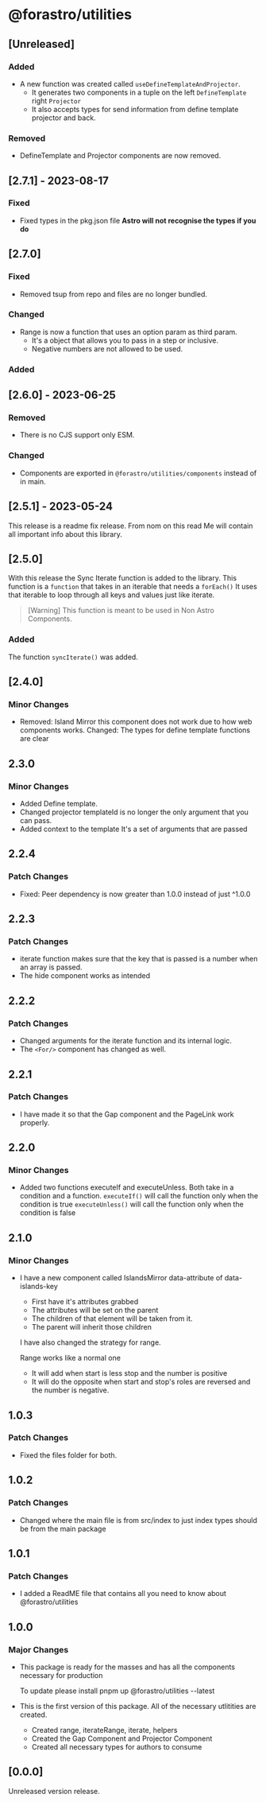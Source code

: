# @forastro/utilities

## [Unreleased]

### Added

- A new function was created called `useDefineTemplateAndProjector`.
  - It generates two components in a tuple on the left `DefineTemplate` right `Projector`
  - It also accepts types for send information from define template projector and back.

### Removed

- DefineTemplate and Projector components are now removed.

## [2.7.1] - 2023-08-17

### Fixed

- Fixed types in the pkg.json file **Astro will not recognise the types if you do**

## [2.7.0]

### Fixed

- Removed tsup from repo and files are no longer bundled.

### Changed

- Range is now a function that uses an option param as third param.
  - It's a object that allows you to pass in a step or inclusive.
  - Negative numbers are not allowed to be used.

### Added

## [2.6.0] - 2023-06-25

### Removed

- There is no CJS support only ESM.
  
### Changed

- Components are exported in `@forastro/utilities/components` instead of in main.

## [2.5.1] - 2023-05-24

This release is a readme fix release.
From nom on this read Me will contain all important info about this library.

## [2.5.0]

With this release the Sync Iterate function is added to the library.
This function is a `function` that takes in an iterable that needs a `forEach()`
It uses that iterable to loop through all keys and values just like iterate.

> [Warning] This function is meant to be used in Non Astro Components.

### Added

The function `syncIterate()` was added.

## [2.4.0]

### Minor Changes

- Removed: Island Mirror this component does not work due to how web components works.
  Changed: The types for define template functions are clear

## 2.3.0

### Minor Changes

- Added Define template.
- Changed projector templateId is no longer the only argument that you can pass.
- Added context to the template It's a set of arguments that are passed

## 2.2.4

### Patch Changes

- Fixed: Peer dependency is now greater than 1.0.0 instead of just ^1.0.0

## 2.2.3

### Patch Changes

- iterate function makes sure that the key that is passed is a number when an array is passed.
- The hide component works as intended

## 2.2.2

### Patch Changes

- Changed arguments for the iterate function and its internal logic.
- The `<For/>` component has changed as well.

## 2.2.1

### Patch Changes

- I have made it so that the Gap component and the PageLink work properly.

## 2.2.0

### Minor Changes

- Added two functions executeIf and executeUnless.
  Both take in a condition and a function.
  `executeIf()` will call the function only when the condition is true
  `executeUnless()` will call the function only when the condition is false

## 2.1.0

### Minor Changes

- I have a new component called IslandsMirror  data-attribute of data-islands-key

  - First have it's attributes grabbed
  - The attributes will be set on the parent
  - The children of that element will be taken from it.
  - The parent will inherit those children

  I have also changed the strategy for range.

  Range works like a normal one

  - It will add when start is less stop and the number is positive
  - It will do the opposite when start and stop's roles are reversed and the number is negative.

## 1.0.3

### Patch Changes

- Fixed the files folder for both.

## 1.0.2

### Patch Changes

- Changed where the main file is from src/index to just index types should be from the main package

## 1.0.1

### Patch Changes

- I added a ReadME file that contains all you need to know about @forastro/utilities

## 1.0.0

### Major Changes

- This package is ready for the masses and has all the components necessary for production

  To update please install pnpm up @forastro/utilities --latest

- This is the first version of this package.
  All of the necessary utlitities are created.

  - Created range, iterateRange, iterate, helpers
  - Created the Gap Component and Projector Component
  - Created all necessary types for authors to consume

## [0.0.0]

Unreleased version release.
